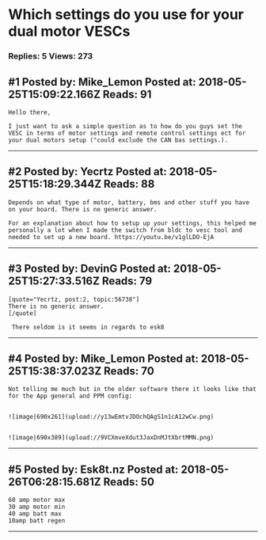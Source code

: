 # Which settings do you use for your dual motor VESCs

### Replies: 5 Views: 273

## \#1 Posted by: Mike_Lemon Posted at: 2018-05-25T15:09:22.166Z Reads: 91

```
Hello there, 

I just want to ask a simple question as to how do you guys set the VESC in terms of motor settings and remote control settings ect for your dual motors setup ("could exclude the CAN bas settings.).
```

---
## \#2 Posted by: Yecrtz Posted at: 2018-05-25T15:18:29.344Z Reads: 88

```
Depends on what type of motor, battery, bms and other stuff you have on your board. There is no generic answer.

For an explanation about how to setup up your settings, this helped me personally a lot when I made the switch from bldc to vesc tool and needed to set up a new board. https://youtu.be/v1glLDO-EjA
```

---
## \#3 Posted by: DevinG Posted at: 2018-05-25T15:27:33.516Z Reads: 79

```
[quote="Yecrtz, post:2, topic:56738"]
There is no generic answer.
[/quote]

 There seldom is it seems in regards to esk8
```

---
## \#4 Posted by: Mike_Lemon Posted at: 2018-05-25T15:38:37.023Z Reads: 70

```
Not telling me much but in the older software there it looks like that for the App general and PPM config: 


![image|690x261](upload://y13wEmtvJDOchQAgS1n1cA12wCw.png)


![image|690x389](upload://9VCXmveXdut3JaxDnMJtXbrtMMN.png)
```

---
## \#5 Posted by: Esk8t.nz Posted at: 2018-05-26T06:28:15.681Z Reads: 50

```
60 amp motor max
30 amp motor min
40 amp batt max
10amp batt regen
```

---
